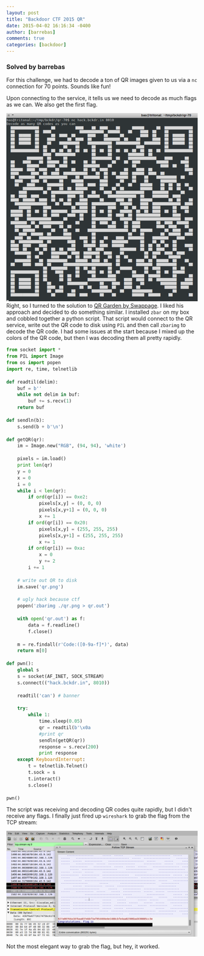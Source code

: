 ```yaml
---
layout: post
title: "Backdoor CTF 2015 QR"
date: 2015-04-02 16:16:34 -0400
author: [barrebas]
comments: true
categories: [backdoor]
---
```


### Solved by barrebas

For this challenge, we had to decode a ton of QR images given to us via a `nc` connection for 70 points. Sounds like fun!

Upon connecting to the service, it tells us we need to decode as much flags as we can. We also get the first flag.

![](/images//2015/backdoor/qr/qr-00.png)
Right, so I turned to the solution to [QR Garden by Swappage](https://ctf-team.vulnhub.com/advent-ctf-2014-qr-garden/). I liked his approach and decided to do something similar. I installed `zbar` on my box and cobbled together a python script. That script would connect to the QR service, write out the QR code to disk using `PIL` and then call `zbarimg` to decode the QR code. I had some issues at the start because I mixed up the colors of the QR code, but then I was decoding them all pretty rapidly.

```python
from socket import *
from PIL import Image
from os import popen
import re, time, telnetlib

def readtil(delim):
    buf = b''
    while not delim in buf:
        buf += s.recv(1)
    return buf

def sendln(b):
    s.send(b + b'\n')

def getQR(qr):
    im = Image.new("RGB", (94, 94), 'white')

    pixels = im.load()
    print len(qr)
    y = 0
    x = 0
    i = 0
    while i < len(qr):
        if ord(qr[i]) == 0xe2:
            pixels[x,y] = (0, 0, 0)
            pixels[x,y+1] = (0, 0, 0)
            x += 1
        if ord(qr[i]) == 0x20:
            pixels[x,y] = (255, 255, 255)
            pixels[x,y+1] = (255, 255, 255)
            x += 1
        if ord(qr[i]) == 0xa:
            x = 0
            y += 2
        i += 1
    
    # write out QR to disk  
    im.save('qr.png')
    
    # ugly hack because ctf
    popen('zbarimg ./qr.png > qr.out')
    
    with open('qr.out') as f:
        data = f.readline()
        f.close()
    
    m = re.findall(r'Code:([0-9a-f]*)', data)
    return m[0]
    
def pwn():
    global s
    s = socket(AF_INET, SOCK_STREAM)
    s.connect(("hack.bckdr.in", 8010))

    readtil('can') # banner

    try:
        while 1:
            time.sleep(0.05)
            qr = readtil(b'\x0a                                          ')
            #print qr
            sendln(getQR(qr))
            response = s.recv(200)
            print response
    except KeyboardInterrupt:
        t = telnetlib.Telnet()
        t.sock = s
        t.interact()
        s.close()
    
pwn()
```

The script was receiving and decoding QR codes quite rapidly, but I didn't receive any flags. I finally just fired up `wireshark` to grab the flag from the TCP stream:


![](/images/2015/backdoor/qr/qr-01.png)

Not the most elegant way to grab the flag, but hey, it worked.

